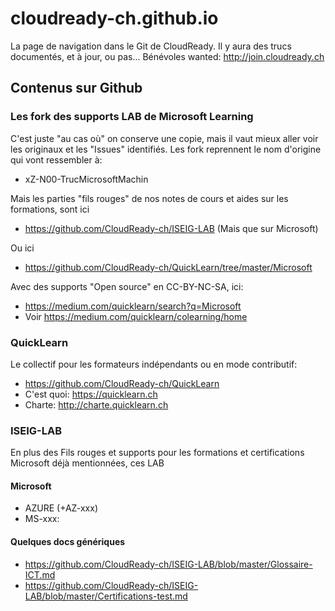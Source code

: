 # cloudready-ch.github.io
La page de navigation dans le Git de CloudReady. Il y aura des trucs documentés, et à jour, ou pas... Bénévoles wanted: http://join.cloudready.ch

## Contenus sur Github
### Les fork des supports LAB de Microsoft Learning
C'est juste "au cas où" on conserve une copie, mais il vaut mieux aller voir les originaux et les "Issues" identifiés. Les fork reprennent le nom d'origine qui vont ressembler à:
* xZ-N00-TrucMicrosoftMachin

Mais les parties "fils rouges" de nos notes de cours et aides sur les formations, sont ici
* https://github.com/CloudReady-ch/ISEIG-LAB (Mais que sur Microsoft)

Ou ici
* https://github.com/CloudReady-ch/QuickLearn/tree/master/Microsoft

Avec des supports "Open source" en CC-BY-NC-SA, ici:
* https://medium.com/quicklearn/search?q=Microsoft
* Voir https://medium.com/quicklearn/colearning/home

### QuickLearn
Le collectif pour les formateurs indépendants ou en mode contributif:
* https://github.com/CloudReady-ch/QuickLearn
* C'est quoi: https://quicklearn.ch
* Charte: http://charte.quicklearn.ch

### ISEIG-LAB
En plus des Fils rouges et supports pour les formations et certifications Microsoft déjà mentionnées, ces LAB
#### Microsoft
* AZURE (+AZ-xxx)
* MS-xxx: 

#### Quelques docs génériques
* https://github.com/CloudReady-ch/ISEIG-LAB/blob/master/Glossaire-ICT.md
* https://github.com/CloudReady-ch/ISEIG-LAB/blob/master/Certifications-test.md
